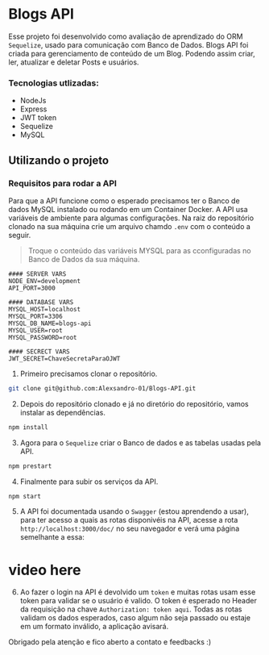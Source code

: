 # Blogs API

Esse projeto foi desenvolvido como avaliação de aprendizado do ORM `Sequelize`, usado para comunicação com Banco de Dados.
Blogs API foi criada para gerenciamento de conteúdo de um Blog. Podendo assim criar, ler, atualizar e deletar Posts e usuários.

### Tecnologias utlizadas:
* NodeJs
* Express
* JWT token
* Sequelize
* MySQL

## Utilizando o projeto

### Requisitos para rodar a API

Para que a API funcione como o esperado precisamos ter o Banco de dados MySQL instalado ou rodando em um Container Docker.
A API usa variáveis de ambiente para algumas configurações. Na raiz do repositório clonado na sua máquina crie um arquivo chamdo `.env` com o conteúdo a seguir.
> Troque o conteúdo das variáveis MYSQL para as cconfiguradas no Banco de Dados da sua máquina.

~~~
#### SERVER VARS
NODE_ENV=development
API_PORT=3000

#### DATABASE VARS
MYSQL_HOST=localhost
MYSQL_PORT=3306
MYSQL_DB_NAME=blogs-api
MYSQL_USER=root
MYSQL_PASSWORD=root

#### SECRECT VARS
JWT_SECRET=ChaveSecretaParaOJWT
~~~

1. Primeiro precisamos clonar o repositório.
~~~bash
git clone git@github.com:Alexsandro-01/Blogs-API.git
~~~

2. Depois do repositório clonado e já no diretório do repositório, vamos instalar as dependências.

~~~bash
npm install
~~~

3. Agora para o `Sequelize`  criar o Banco de dados e as tabelas usadas pela API.

~~~bash
npm prestart
~~~

4. Finalmente para subir os serviços da API.
~~~bash
npm start
~~~

5. A API foi documentada usando o `Swagger` (estou aprendendo a usar), para ter acesso a quais as rotas disponivéis na API, acesse a rota `http://localhost:3000/doc/` no seu navegador e verá uma página semelhante a essa:

# video here

6. Ao fazer o login na API é devolvido um `token` e muitas rotas usam esse token para validar se o usuário é valido. O token é esperado no Header da requisição na chave `Authorization: token aqui`. Todas as rotas validam os dados esperados, caso algum não seja passado ou estaje em um formato inválido, a aplicação avisará.

Obrigado pela atenção e fico aberto a contato e feedbacks :)
